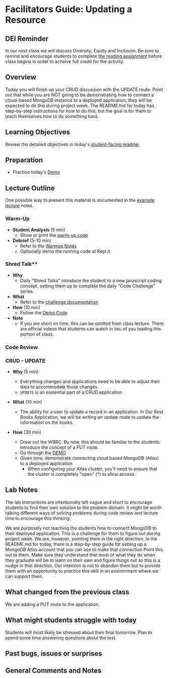 # Facilitators Guide: Updating a Resource

## DEI Reminder

In our next class we will discuss Diversity, Equity and Inclusion.  Be sure to remind and encourage students to complete [the reading assignment](https://codefellows.github.io/code-301-guide/curriculum/class-14/DISCUSSION) before class begins in order to acheive full credit for the activity.

## Overview

Today you will finish up your CRUD discussion with the UPDATE route. Point out that while you are NOT going to be demonstrating how to connect a cloud-based MongoDB instance to a deployed application, they will be expected to do this during project week. The README.md for today has step-by-step instructions for how to do this, but the goal is for them to teach themselves how to do something hard.

## Learning Objectives

Review the detailed objectives in today's [student-facing readme](../README.md).

## Preparation

- Practice today's [Demo](../demo)

## Lecture Outline

One possible way to present this material is documented in the [example lecture](./LECTURE-EXAMPLE.md) notes.

### Warm-Up

- **Student Analysis** (5 min)
  - Show or print the [warm-up code](../warm-up/warm-up.md)
- **Debrief** (5-10 min)
  - Refer to the [Warmup Notes](../warm-up/NOTES.md)
  - Optionally demo the running code at Repl.it

### Shred Talk**

- **Why**
  - Daily "Shred Talks" introduce the student to a new javascript coding concept, setting them up to complete the daily "Code Challenge" series
- **What**
  - Refer to the [challenge documentation](../challenges/README.md)
- **How** (10 min)
  - Follow the [Demo Code](../challenges/DEMO.md)
- **Note**
  - If you are short on time, this can be omitted from class lecture. There are official videos that students can watch in lieu of you leading this portion of class.

### Code Review

### CRUD - UPDATE

- **Why** (5 min)
  - Everything changes and applications need to be able to adjust their data to accommodate those changes.
  - `UPDATE` is an essiential part of a CRUD application

- **What** (10 min)
  - The ability for a user to update a record in an application. In Our Best Books Application, we will be writing an update route to update the information on the books.

- **How** (30 min)
  - Draw out the WRRC. By now, this should be familiar to the students. Introduce the concept of a PUT route.
  - Go through the [DEMO](../demo)
  - Given time, demonstrate connecting cloud based MongoDB (Atlas) to a deployed application
    - When configuring your Atlas cluster, you'll need to ensure that the cluster is completely "open" (*) to allow access.

## Lab Notes

The lab instructions are intentionally left vague and short to encourage students to find their own solution to the problem domain. It might be worth talking different ways of solving problems during code review and lecture time to encourage this thinking.

We are purposely not teaching the students how to connect MongoDB to their deployed application. This is a challenge for them to figure out during project week. We are, however, pointing them in the right direction. In the README.md for today, there is a step-by-step guide for setting up a MongoDB Atlas account that you can use to make that connection Point this out to them. Make sure they understand that most of what they do when they graduate will be to learn on their own and figure things out so this is a nudge in that direction. Our intention is not to abandon them but to provide them with an opportunity to practice this skill in an environment where we can support them.

## What changed from the previous class

We are adding a PUT route to the application.

## What might students struggle with today

Students will most likely be stressed about their final tomorrow. Plan to spend some time answering questions about the test.

## Past bugs, issues or surprises

## General Comments and Notes
